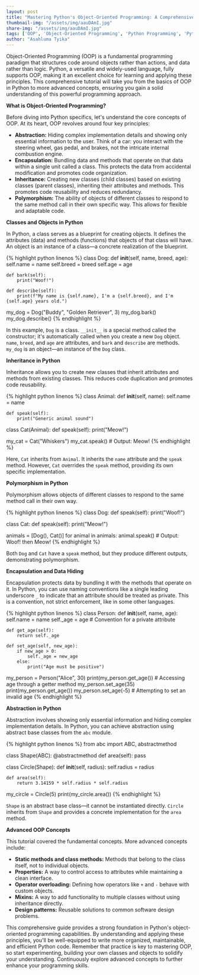 ```yaml
---
layout: post
title: "Mastering Python's Object-Oriented Programming: A Comprehensive Guide"
thumbnail-img: "/assets/img/aauDAmI.jpg"
share-img: "/assets/img/aauDAmI.jpg"
tags: ['OOP', 'Object-Oriented Programming', 'Python Programming', 'Python Tutorial']
author: "Asahluma Tyika"
---
```


Object-Oriented Programming (OOP) is a fundamental programming paradigm that structures code around objects rather than actions, and data rather than logic. Python, a versatile and widely-used language, fully supports OOP, making it an excellent choice for learning and applying these principles. This comprehensive tutorial will take you from the basics of OOP in Python to more advanced concepts, ensuring you gain a solid understanding of this powerful programming approach.

**What is Object-Oriented Programming?**

Before diving into Python specifics, let's understand the core concepts of OOP. At its heart, OOP revolves around four key principles:

* **Abstraction:** Hiding complex implementation details and showing only essential information to the user. Think of a car: you interact with the steering wheel, gas pedal, and brakes, not the intricate internal combustion engine.
* **Encapsulation:** Bundling data and methods that operate on that data within a single unit called a class. This protects the data from accidental modification and promotes code organization.
* **Inheritance:** Creating new classes (child classes) based on existing classes (parent classes), inheriting their attributes and methods. This promotes code reusability and reduces redundancy.
* **Polymorphism:** The ability of objects of different classes to respond to the same method call in their own specific way. This allows for flexible and adaptable code.

**Classes and Objects in Python**

In Python, a class serves as a blueprint for creating objects. It defines the attributes (data) and methods (functions) that objects of that class will have. An object is an instance of a class—a concrete realization of the blueprint.

{% highlight python linenos %}
class Dog:
    def __init__(self, name, breed, age):
        self.name = name
        self.breed = breed
        self.age = age

    def bark(self):
        print("Woof!")

    def describe(self):
        print(f"My name is {self.name}, I'm a {self.breed}, and I'm {self.age} years old.")

my_dog = Dog("Buddy", "Golden Retriever", 3)
my_dog.bark()
my_dog.describe()
{% endhighlight %}

In this example, `Dog` is a class. `__init__` is a special method called the constructor; it's automatically called when you create a new `Dog` object. `name`, `breed`, and `age` are attributes, and `bark` and `describe` are methods. `my_dog` is an object—an instance of the `Dog` class.

**Inheritance in Python**

Inheritance allows you to create new classes that inherit attributes and methods from existing classes. This reduces code duplication and promotes code reusability.

{% highlight python linenos %}
class Animal:
    def __init__(self, name):
        self.name = name

    def speak(self):
        print("Generic animal sound")

class Cat(Animal):
    def speak(self):
        print("Meow!")

my_cat = Cat("Whiskers")
my_cat.speak()  # Output: Meow!
{% endhighlight %}

Here, `Cat` inherits from `Animal`. It inherits the `name` attribute and the `speak` method. However, `Cat` overrides the `speak` method, providing its own specific implementation.

**Polymorphism in Python**

Polymorphism allows objects of different classes to respond to the same method call in their own way.

{% highlight python linenos %}
class Dog:
    def speak(self):
        print("Woof!")

class Cat:
    def speak(self):
        print("Meow!")

animals = [Dog(), Cat()]
for animal in animals:
    animal.speak()  # Output: Woof! then Meow!
{% endhighlight %}

Both `Dog` and `Cat` have a `speak` method, but they produce different outputs, demonstrating polymorphism.

**Encapsulation and Data Hiding**

Encapsulation protects data by bundling it with the methods that operate on it. In Python, you can use naming conventions like a single leading underscore `_` to indicate that an attribute should be treated as private. This is a convention, not strict enforcement, like in some other languages.

{% highlight python linenos %}
class Person:
    def __init__(self, name, age):
        self.name = name
        self._age = age  # Convention for a private attribute

    def get_age(self):
        return self._age

    def set_age(self, new_age):
        if new_age > 0:
            self._age = new_age
        else:
            print("Age must be positive")

my_person = Person("Alice", 30)
print(my_person.get_age())  # Accessing age through a getter method
my_person.set_age(35)
print(my_person.get_age())
my_person.set_age(-5)  # Attempting to set an invalid age
{% endhighlight %}

**Abstraction in Python**

Abstraction involves showing only essential information and hiding complex implementation details. In Python, you can achieve abstraction using abstract base classes from the `abc` module.

{% highlight python linenos %}
from abc import ABC, abstractmethod

class Shape(ABC):
    @abstractmethod
    def area(self):
        pass

class Circle(Shape):
    def __init__(self, radius):
        self.radius = radius

    def area(self):
        return 3.14159 * self.radius * self.radius

my_circle = Circle(5)
print(my_circle.area())
{% endhighlight %}

`Shape` is an abstract base class—it cannot be instantiated directly. `Circle` inherits from `Shape` and provides a concrete implementation for the `area` method.

**Advanced OOP Concepts**

This tutorial covered the fundamental concepts. More advanced concepts include:

* **Static methods and class methods:** Methods that belong to the class itself, not to individual objects.
* **Properties:** A way to control access to attributes while maintaining a clean interface.
* **Operator overloading:** Defining how operators like `+` and `-` behave with custom objects.
* **Mixins:** A way to add functionality to multiple classes without using inheritance directly.
* **Design patterns:** Reusable solutions to common software design problems.

This comprehensive guide provides a strong foundation in Python's object-oriented programming capabilities. By understanding and applying these principles, you'll be well-equipped to write more organized, maintainable, and efficient Python code. Remember that practice is key to mastering OOP, so start experimenting, building your own classes and objects to solidify your understanding. Continuously explore advanced concepts to further enhance your programming skills.
